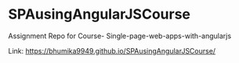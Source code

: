 # SPAusingAngularJSCourse
Assignment Repo for Course- Single-page-web-apps-with-angularjs

Link:
 https://bhumika9949.github.io/SPAusingAngularJSCourse/

